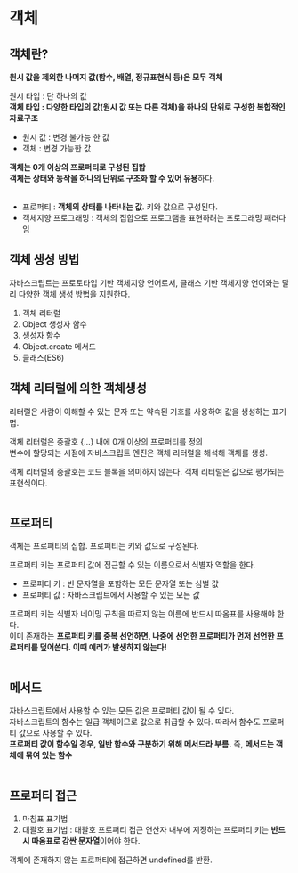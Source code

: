 # 객체

## 객체란?

**원시 값을 제외한 나머지 값(함수, 배열, 정규표현식 등)은 모두 객체**

원시 타입 : 단 하나의 값<br>
**객체 타입 : 다양한 타입의 값(원시 값 또는 다른 객체)을 하나의 단위로 구성한 복합적인 자료구조**

- 원시 값 : 변경 불가능 한 값
- 객체 : 변경 가능한 값

**객체는 0개 이상의 프로퍼티로 구성된 집합**<br>
**객체는 상태와 동작을 하나의 단위로 구조화 할 수 있어 유용**하다.
<br>
<br>

- 프로퍼티 : **객체의 상태를 나타내는 값**. 키와 값으로 구성된다.
- 객체지향 프로그래밍 : 객체의 집합으로 프로그램을 표현하려는 프로그래밍 패러다임
  <br>

## 객체 생성 방법

자바스크립트는 프로토타입 기반 객체지향 언어로서, 클래스 기반 객체지향 언어와는 달리 다양한 객체 생성 방법을 지원한다.

1. 객체 리터럴
2. Object 생성자 함수
3. 생성자 함수
4. Object.create 메서드
5. 클래스(ES6)
   <br>

## 객체 리터럴에 의한 객체생성

리터럴은 사람이 이해할 수 있는 문자 또는 약속된 기호를 사용하여 값을 생성하는 표기법.
<br>

객체 리터럴은 중괄호 {...} 내에 0개 이상의 프로퍼티를 정의<br>
변수에 할당되는 시점에 자바스크립트 엔진은 객체 리터럴을 해석해 객체를 생성.

객체 리터럴의 중괄호는 코드 블록을 의미하지 않는다. 객체 리터럴은 값으로 평가되는 표현식이다.
<br>
<br>

## 프로퍼티

객체는 프로퍼티의 집합. 프로퍼티는 키와 값으로 구성된다.

프로퍼티 키는 프로퍼티 값에 접근할 수 있는 이름으로서 식별자 역할을 한다.

- 프로퍼티 키 : 빈 문자열을 포함하는 모든 문자열 또는 심벌 값
- 프로퍼티 값 : 자바스크립트에서 사용할 수 있는 모든 값

프로퍼티 키는 식별자 네이밍 규칙을 따르지 않는 이름에 반드시 따옴표를 사용해야 한다.<br>
이미 존재하는 **프로퍼티 키를 중복 선언하면, 나중에 선언한 프로퍼티가 먼저 선언한 프로퍼티를 덮어쓴다. 이때 에러가 발생하지 않는다!**
<br>
<br>

## 메서드

자바스크립트에서 사용할 수 있는 모든 값은 프로퍼티 값이 될 수 있다.<br>
자바스크립트의 함수는 일급 객체이므로 값으로 취급할 수 있다. 따라서 함수도 프로퍼티 값으로 사용할 수 있다.<br>
**프로퍼티 값이 함수일 경우, 일반 함수와 구분하기 위해 메서드라 부름.** 즉, **메서드는 객체에 묶여 있는 함수**
<br>
<br>

## 프로퍼티 접근

1. 마침표 표기법
2. 대괄호 표기법 : 대괄호 프로퍼티 접근 연산자 내부에 지정하는 프로퍼티 키는 **반드시 따옴표로 감싼 문자열**이어야 한다.

객체에 존재하지 않는 프로퍼티에 접근하면 undefined를 반환.
<br>
<br>
